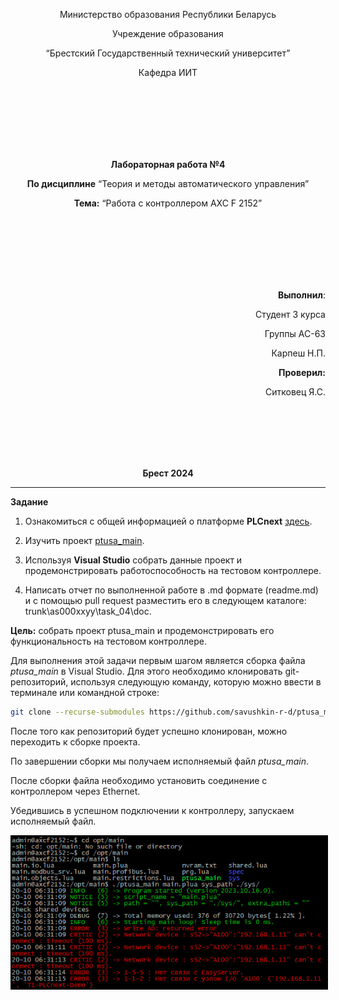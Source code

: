 <p align="center">Министерство образования Республики Беларусь</p>
<p align="center">Учреждение образования</p>
<p align="center">“Брестский Государственный технический университет”</p>
<p align="center">Кафедра ИИТ</p>
<br><br><br><br><br><br>
<p align="center"><strong>Лабораторная работа №4</strong></p>
<p align="center"><strong>По дисциплине</strong> “Теория и методы автоматического управления”</p>
<p align="center"><strong>Тема:</strong> “Работа с контроллером AXC F 2152”</p>
<br><br><br><br><br><br>
<p align="right"><strong>Выполнил</strong>:</p>
<p align="right">Студент 3 курса</p>
<p align="right">Группы АС-63</p>
<p align="right">Карпеш Н.П.</p>
<p align="right"><strong>Проверил:</strong></p>
<p align="right">Ситковец Я.С.</p>
<br><br><br><br><br>
<p align="center"><strong>Брест 2024</strong></p>

---
**Задание**

1. Ознакомиться с общей информацией о платформе **PLCnext** [здесь](https://www.plcnext.help/te/About/Home.htm).

2. Изучить проект [ptusa_main](https://github.com/savushkin-r-d/ptusa_main).

3. Используя **Visual Studio** собрать данные проект и продемонстрировать работоспособность на тестовом контроллере.

4. Написать отчет по выполненной работе в .md формате (readme.md) и с помощью pull request разместить его в следующем каталоге: trunk\as000xxyy\task_04\doc.


<p> <strong>Цель:</strong> собрать проект ptusa_main и продемонстрировать его функциональность на тестовом контроллере.</p>

<p>Для выполнения этой задачи первым шагом является сборка файла <em>ptusa_main</em> в Visual Studio. Для этого необходимо клонировать git-репозиторий, используя следующую команду, которую можно ввести в терминале или командной строке:</p>

 ``` bash
git clone --recurse-submodules https://github.com/savushkin-r-d/ptusa_main.git
```

<p>После того как репозиторий будет успешно клонирован, можно переходить к сборке проекта.</p>

<p>По завершении сборки мы получаем исполняемый файл <em>ptusa_main</em>.</p>

<p>После сборки файла необходимо установить соединение с контроллером через Ethernet.</p>

<p>Убедившись в успешном подключении к контроллеру, запускаем исполняемый файл.</p>

<p align="center"><img style='border:2px solid #000000' src="./images/result.png"/>
